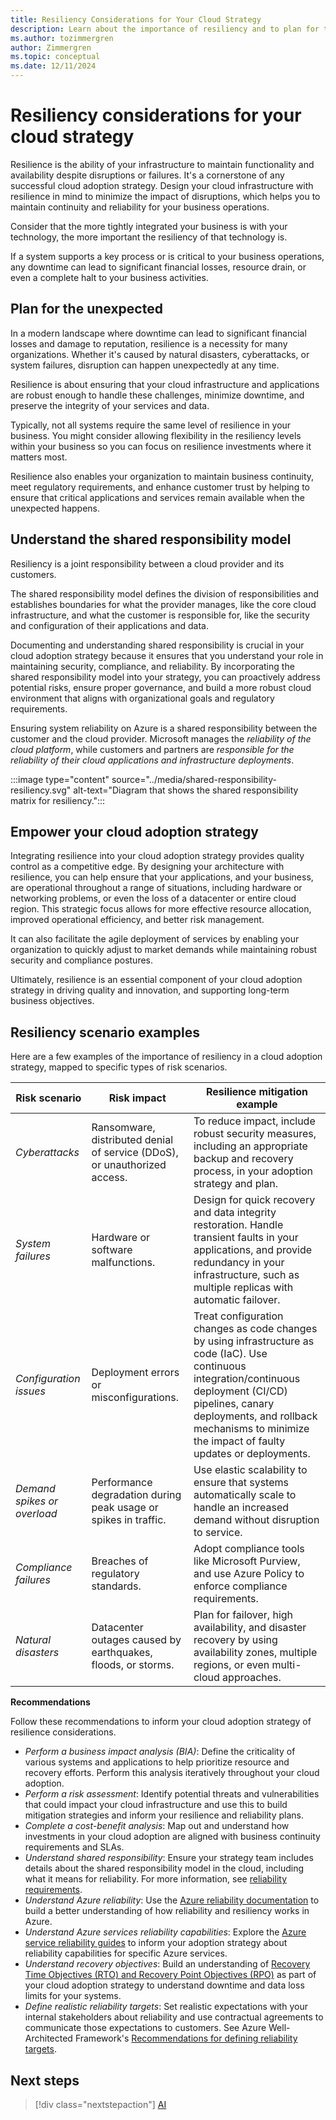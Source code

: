 ```yaml
---
title: Resiliency Considerations for Your Cloud Strategy
description: Learn about the importance of resiliency and to plan for the unexpected in your cloud adoption strategy.
ms.author: tozimmergren
author: Zimmergren
ms.topic: conceptual
ms.date: 12/11/2024
---
```


# Resiliency considerations for your cloud strategy

Resilience is the ability of your infrastructure to maintain functionality and availability despite disruptions or failures. It's a cornerstone of any successful cloud adoption strategy. Design your cloud infrastructure with resilience in mind to minimize the impact of disruptions, which helps you to maintain continuity and reliability for your business operations.

Consider that the more tightly integrated your business is with your technology, the more important the resiliency of that technology is.

If a system supports a key process or is critical to your business operations, any downtime can lead to significant financial losses, resource drain, or even a complete halt to your business activities.

## Plan for the unexpected

In a modern landscape where downtime can lead to significant financial losses and damage to reputation, resilience is a necessity for many organizations. Whether it's caused by natural disasters, cyberattacks, or system failures, disruption can happen unexpectedly at any time.

Resilience is about ensuring that your cloud infrastructure and applications are robust enough to handle these challenges, minimize downtime, and preserve the integrity of your services and data.  

Typically, not all systems require the same level of resilience in your business. You might consider allowing flexibility in the resiliency levels within your business so you can focus on resilience investments where it matters most.

Resilience also enables your organization to maintain business continuity, meet regulatory requirements, and enhance customer trust by helping to ensure that critical applications and services remain available when the unexpected happens.

## Understand the shared responsibility model

Resiliency is a joint responsibility between a cloud provider and its customers.  

The shared responsibility model defines the division of responsibilities and establishes boundaries for what the provider manages, like the core cloud infrastructure, and what the customer is responsible for, like the security and configuration of their applications and data.

Documenting and understanding shared responsibility is crucial in your cloud adoption strategy because it ensures that you understand your role in maintaining security, compliance, and reliability. By incorporating the shared responsibility model into your strategy, you can proactively address potential risks, ensure proper governance, and build a more robust cloud environment that aligns with organizational goals and regulatory requirements.

Ensuring system reliability on Azure is a shared responsibility between the customer and the cloud provider. Microsoft manages the *reliability of the cloud platform*, while customers and partners are *responsible for the reliability of their cloud applications and infrastructure deployments*.

:::image type="content" source="../media/shared-responsibility-resiliency.svg" alt-text="Diagram that shows the shared responsibility matrix for resiliency.":::

## Empower your cloud adoption strategy

Integrating resilience into your cloud adoption strategy provides quality control as a competitive edge. By designing your architecture with resilience, you can help ensure that your applications, and your business, are operational throughout a range of situations, including hardware or networking problems, or even the loss of a datacenter or entire cloud region. This strategic focus allows for more effective resource allocation, improved operational efficiency, and better risk management.

It can also facilitate the agile deployment of services by enabling your organization to quickly adjust to market demands while maintaining robust security and compliance postures.  

Ultimately, resilience is an essential component of your cloud adoption strategy in driving quality and innovation, and supporting long-term business objectives.

## Resiliency scenario examples

Here are a few examples of the importance of resiliency in a cloud adoption strategy, mapped to specific types of risk scenarios.

| Risk scenario | Risk impact | Resilience mitigation example |
| --- | --- | --- |
| *Cyberattacks* | Ransomware, distributed denial of service (DDoS), or unauthorized access. | To reduce impact, include robust security measures, including an appropriate backup and recovery process, in your adoption strategy and plan. |
| *System failures* | Hardware or software malfunctions. | Design for quick recovery and data integrity restoration. Handle transient faults in your applications, and provide redundancy in your infrastructure, such as multiple replicas with automatic failover. |
| *Configuration issues* | Deployment errors or misconfigurations. | Treat configuration changes as code changes by using infrastructure as code (IaC). Use continuous integration/continuous deployment (CI/CD) pipelines, canary deployments, and rollback mechanisms to minimize the impact of faulty updates or deployments. |
| *Demand spikes or overload* | Performance degradation during peak usage or spikes in traffic. | Use elastic scalability to ensure that systems automatically scale to handle an increased demand without disruption to service. |
| *Compliance failures* | Breaches of regulatory standards. | Adopt compliance tools like Microsoft Purview, and use Azure Policy to enforce compliance requirements. |
| *Natural disasters* | Datacenter outages caused by earthquakes, floods, or storms. | Plan for failover, high availability, and disaster recovery by using availability zones, multiple regions, or even multi-cloud approaches. |

**Recommendations**

Follow these recommendations to inform your cloud adoption strategy of resilience considerations. 

- *Perform a business impact analysis (BIA)*: Define the criticality of various systems and applications to help prioritize resource and recovery efforts. Perform this analysis iteratively throughout your cloud adoption.
- *Perform a risk assessment*: Identify potential threats and vulnerabilities that could impact your cloud infrastructure and use this to build mitigation strategies and inform your resilience and reliability plans.
- *Complete a cost-benefit analysis*: Map out and understand how investments in your cloud adoption are aligned with business continuity requirements and SLAs.
- *Understand shared responsibility*: Ensure your strategy team includes details about the shared responsibility model in the cloud, including what it means for reliability. For more information, see [reliability requirements](/azure/reliability/overview#reliability-requirements).
- *Understand Azure reliability*: Use the [Azure reliability documentation](/azure/reliability/overview) to build a better understanding of how reliability and resiliency works in Azure.
- *Understand Azure services reliability capabilities*: Explore the [Azure service reliability guides](/azure/reliability/overview-reliability-guidance) to inform your adoption strategy about reliability capabilities for specific Azure services.
- *Understand recovery objectives*: Build an understanding of [Recovery Time Objectives (RTO) and Recovery Point Objectives (RPO)](/azure/reliability/overview#rto-and-rpo-) as part of your cloud adoption strategy to understand downtime and data loss limits for your systems.
- *Define realistic reliability targets*: Set realistic expectations with your internal stakeholders about reliability and use contractual agreements to communicate those expectations to customers. See Azure Well-Architected Framework's [Recommendations for defining reliability targets](/azure/well-architected/reliability/metrics).

## Next steps

> [!div class="nextstepaction"]
> [AI](ai.md)
